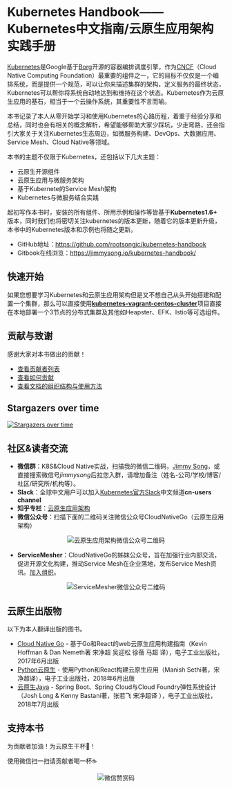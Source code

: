 # Kubernetes Handbook——Kubernetes中文指南/云原生应用架构实践手册

[Kubernetes](http://kubernetes.io)是Google基于[Borg](https://research.google.com/pubs/pub43438.html)开源的容器编排调度引擎，作为[CNCF](http://cncf.io)（Cloud Native Computing Foundation）最重要的组件之一，它的目标不仅仅是一个编排系统，而是提供一个规范，可以让你来描述集群的架构，定义服务的最终状态，Kubernetes可以帮你将系统自动地达到和维持在这个状态。Kubernetes作为云原生应用的基石，相当于一个云操作系统，其重要性不言而喻。

本书记录了本人从零开始学习和使用Kubernetes的心路历程，着重于经验分享和总结，同时也会有相关的概念解析，希望能够帮助大家少踩坑，少走弯路，还会指引大家关于关注Kubernetes生态周边，如微服务构建、DevOps、大数据应用、Service Mesh、Cloud Native等领域。

本书的主题不仅限于Kubernetes，还包括以下几大主题：

- 云原生开源组件
- 云原生应用与微服务架构
- 基于Kubernete的Service Mesh架构
- Kubernetes与微服务结合实践

起初写作本书时，安装的所有组件、所用示例和操作等皆基于**Kubernetes1.6+** 版本，同时我们也将密切关注kubernetes的版本更新，随着它的版本更新升级，本书中的Kubernetes版本和示例也将随之更新。

- GitHub地址：https://github.com/rootsongjc/kubernetes-handbook
- Gitbook在线浏览：https://jimmysong.io/kubernetes-handbook/

## 快速开始

如果您想要学习Kubernetes和云原生应用架构但是又不想自己从头开始搭建和配置一个集群，那么可以直接使用[**kubernetes-vagrant-centos-cluster**](https://github.com/rootsongjc/kubernetes-vagrant-centos-cluster)项目直接在本地部署一个3节点的分布式集群及其他如Heapster、EFK、Istio等可选组件。

## 贡献与致谢

感谢大家对本书做出的贡献！

- [查看贡献者列表](https://github.com/rootsongjc/kubernetes-handbook/graphs/contributors)
- [查看如何贡献](https://github.com/rootsongjc/kubernetes-handbook/blob/master/CONTRIBUTING.md)
- [查看文档的组织结构与使用方法](https://github.com/rootsongjc/kubernetes-handbook/blob/master/CODE_OF_CONDUCT.md)

## Stargazers over time

[![Stargazers over time](https://starcharts.herokuapp.com/rootsongjc/kubernetes-handbook.svg)](https://starcharts.herokuapp.com/rootsongjc/kubernetes-handbook)

## 社区&读者交流

- **微信群**：K8S&Cloud Native实战，扫描我的微信二维码，[Jimmy Song](http://jimmysong.io/about)，或直接搜索微信号*jimmysong*后拉您入群，请增加备注（姓名-公司/学校/博客/社区/研究所/机构等）。
- **Slack**：全球中文用户可以加入[Kubernetes官方Slack](http://slack.k8s.io)中文频道**cn-users channel**
- **知乎专栏**：[云原生应用架构](https://zhuanlan.zhihu.com/cloud-native)
- **微信公众号**：扫描下面的二维码关注微信公众号CloudNativeGo（云原生应用架构）

<p align="center">
  <img src="https://github.com/rootsongjc/kubernetes-handbook/blob/master/images/cloud-native-go-wechat-qr-code.jpg?raw=true" alt="云原生应用架构微信公众号二维码"/>
</p>

- **ServiceMesher**：CloudNativeGo的姊妹公众号，旨在加强行业内部交流，促进开源文化构建，推动Service Mesh在企业落地，发布Service Mesh资讯。[加入组织](http://www.servicemesher.com/contact/)。

<p align="center">
  <img src="https://ws1.sinaimg.cn/large/00704eQkgy1fshv989hhqj309k09k0t6.jpg" alt="ServiceMesher微信公众号二维码"/>
</p>

## 云原生出版物

以下为本人翻译出版的图书。

- [Cloud Native Go](https://jimmysong.io/posts/cloud-native-go/) - 基于Go和React的web云原生应用构建指南（Kevin Hoffman & Dan Nemeth著 宋净超 吴迎松 徐蓓 马超 译），电子工业出版社，2017年6月出版
- [Python云原生](https://jimmysong.io/posts/cloud-native-python/) - 使用Python和React构建云原生应用（Manish Sethi著，宋净超译），电子工业出版社，2018年6月出版
- [云原生Java](https://jimmysong.io/posts/cloud-native-java/) - Spring Boot、Spring Cloud与Cloud Foundry弹性系统设计（Josh Long & Kenny Bastani著，张若飞 宋净超译 ），电子工业出版社，2018年7月出版

## 支持本书

为贡献者加油！为云原生干杯🍻！

使用微信扫一扫请贡献者喝一杯☕️

<p align="center">
<img src="https://github.com/rootsongjc/kubernetes-handbook/blob/master/images/wechat-appreciate-qrcode.jpg?raw=true" alt="微信赞赏码"/>
</p>

